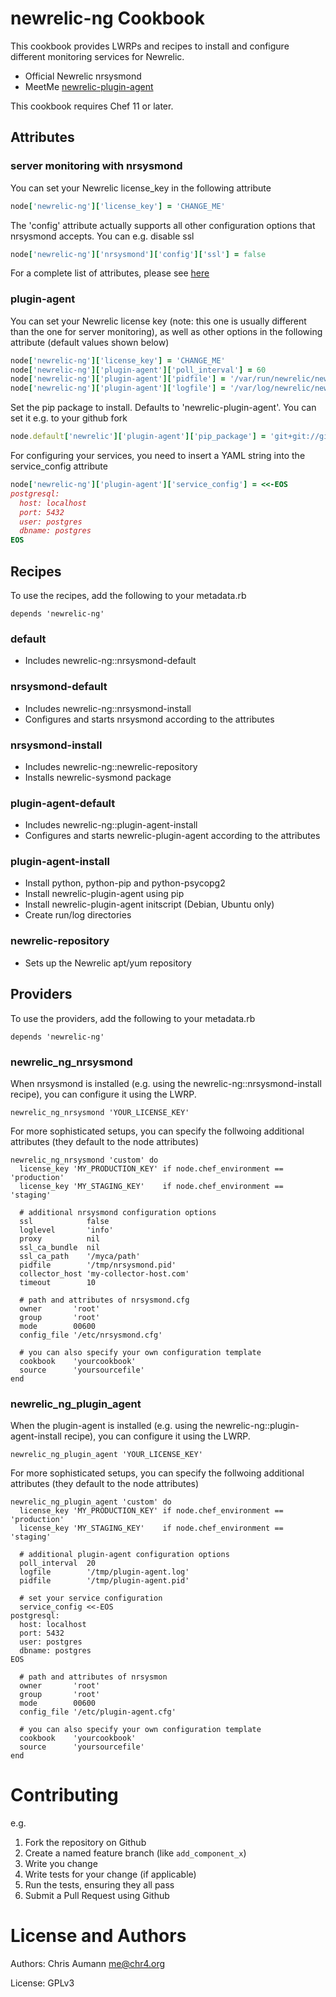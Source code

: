 # newrelic-ng Cookbook

This cookbook provides LWRPs and recipes to install and configure different monitoring services for Newrelic.

* Official Newrelic nrsysmond
* MeetMe [newrelic-plugin-agent](https://github.com/MeetMe/newrelic-plugin-agent)

This cookbook requires Chef 11 or later.

## Attributes

### server monitoring with nrsysmond

You can set your Newrelic license_key in the following attribute

```ruby
node['newrelic-ng']['license_key'] = 'CHANGE_ME'
```

The 'config' attribute actually supports all other configuration options that nrsysmond accepts.
You can e.g. disable ssl

```ruby
node['newrelic-ng']['nrsysmond']['config']['ssl'] = false
```

For a complete list of attributes, please see [here](https://github.com/flinc-chef/newrelic-ng/blob/master/attributes/defaults.rb)


### plugin-agent

You can set your Newrelic license key (note: this one is usually different than the one for server monitoring), as well as other options in the following attribute (default values shown below)

```ruby
node['newrelic-ng']['license_key'] = 'CHANGE_ME'
node['newrelic-ng']['plugin-agent']['poll_interval'] = 60
node['newrelic-ng']['plugin-agent']['pidfile'] = '/var/run/newrelic/newrelic_plugin_agent.pid'
node['newrelic-ng']['plugin-agent']['logfile'] = '/var/log/newrelic/newrelic_plugin_agent.log'
```

Set the pip package to install. Defaults to 'newrelic-plugin-agent'. You can set it e.g. to your github fork

```ruby
node.default['newrelic']['plugin-agent']['pip_package'] = 'git+git://github.com/chr4/newrelic-plugin-agent.git@fix-postgres-9.2'
```

For configuring your services, you need to insert a YAML string into the service_config attribute

```ruby
node['newrelic-ng']['plugin-agent']['service_config'] = <<-EOS
postgresql:
  host: localhost
  port: 5432
  user: postgres
  dbname: postgres
EOS
```

## Recipes

To use the recipes, add the following to your metadata.rb

    depends 'newrelic-ng'

### default

* Includes newrelic-ng::nrsysmond-default

### nrsysmond-default

* Includes newrelic-ng::nrsysmond-install
* Configures and starts nrsysmond according to the attributes

### nrsysmond-install

* Includes newrelic-ng::newrelic-repository
* Installs newrelic-sysmond package

### plugin-agent-default

* Includes newrelic-ng::plugin-agent-install
* Configures and starts newrelic-plugin-agent according to the attributes

### plugin-agent-install

* Install python, python-pip and python-psycopg2
* Install newrelic-plugin-agent using pip
* Install newrelic-plugin-agent initscript (Debian, Ubuntu only)
* Create run/log directories

### newrelic-repository

* Sets up the Newrelic apt/yum repository


## Providers

To use the providers, add the following to your metadata.rb

    depends 'newrelic-ng'

### newrelic_ng_nrsysmond

When nrsysmond is installed (e.g. using the newrelic-ng::nrsysmond-install recipe), you can configure it using the LWRP.

    newrelic_ng_nrsysmond 'YOUR_LICENSE_KEY'

For more sophisticated setups, you can specify the follwoing additional attributes (they default to the node attributes)

    newrelic_ng_nrsysmond 'custom' do
      license_key 'MY_PRODUCTION_KEY' if node.chef_environment == 'production'
      license_key 'MY_STAGING_KEY'    if node.chef_environment == 'staging'

      # additional nrsysmond configuration options
      ssl            false
      loglevel       'info'
      proxy          nil
      ssl_ca_bundle  nil
      ssl_ca_path    '/myca/path'
      pidfile        '/tmp/nrsysmond.pid'
      collector_host 'my-collector-host.com'
      timeout        10

      # path and attributes of nrsysmond.cfg
      owner       'root'
      group       'root'
      mode        00600
      config_file '/etc/nrsysmond.cfg'

      # you can also specify your own configuration template
      cookbook    'yourcookbook'
      source      'yoursourcefile'
    end


### newrelic_ng_plugin_agent

When the plugin-agent is installed (e.g. using the newrelic-ng::plugin-agent-install recipe), you can configure it using the LWRP.

    newrelic_ng_plugin_agent 'YOUR_LICENSE_KEY'

For more sophisticated setups, you can specify the follwoing additional attributes (they default to the node attributes)

    newrelic_ng_plugin_agent 'custom' do
      license_key 'MY_PRODUCTION_KEY' if node.chef_environment == 'production'
      license_key 'MY_STAGING_KEY'    if node.chef_environment == 'staging'

      # additional plugin-agent configuration options
      poll_interval  20
      logfile        '/tmp/plugin-agent.log'
      pidfile        '/tmp/plugin-agent.pid'

      # set your service configuration
      service_config <<-EOS
    postgresql:
      host: localhost
      port: 5432
      user: postgres
      dbname: postgres
    EOS

      # path and attributes of nrsysmon
      owner       'root'
      group       'root'
      mode        00600
      config_file '/etc/plugin-agent.cfg'

      # you can also specify your own configuration template
      cookbook    'yourcookbook'
      source      'yoursourcefile'
    end


# Contributing

e.g.
1. Fork the repository on Github
2. Create a named feature branch (like `add_component_x`)
3. Write you change
4. Write tests for your change (if applicable)
5. Run the tests, ensuring they all pass
6. Submit a Pull Request using Github

# License and Authors

Authors: Chris Aumann <me@chr4.org>

License: GPLv3
